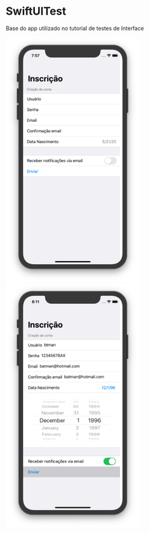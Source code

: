 # SwiftUITest
Base do app utilizado no tutorial de testes de Interface

<img width="350" alt="portfolio_view" src="https://github.com/themaripool/SwiftUITest/blob/master/images/antes.png">    <img width="350" alt="portfolio_view" src="https://github.com/themaripool/SwiftUITest/blob/master/images/depois.png">    
